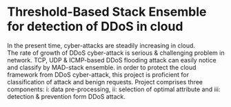 # Threshold-Based Stack Ensemble for detection of DDoS in cloud 


In the present time, cyber-attacks are steadily increasing in cloud.  
The rate of growth of DDoS cyber-attack is serious & challenging problem in network. 
TCP, UDP & ICMP-based DDoS flooding attack can easily notice and classify by MAD-stack ensemble.
in order to protect the cloud framework from DDoS cyber-attack, this project is proficient for classification of attack and benign requests. 
Project comprises three components:
   i: data pre-processing,
   ii: selection of optimal attribute and
   iii: detection & prevention form DDoS attack.
